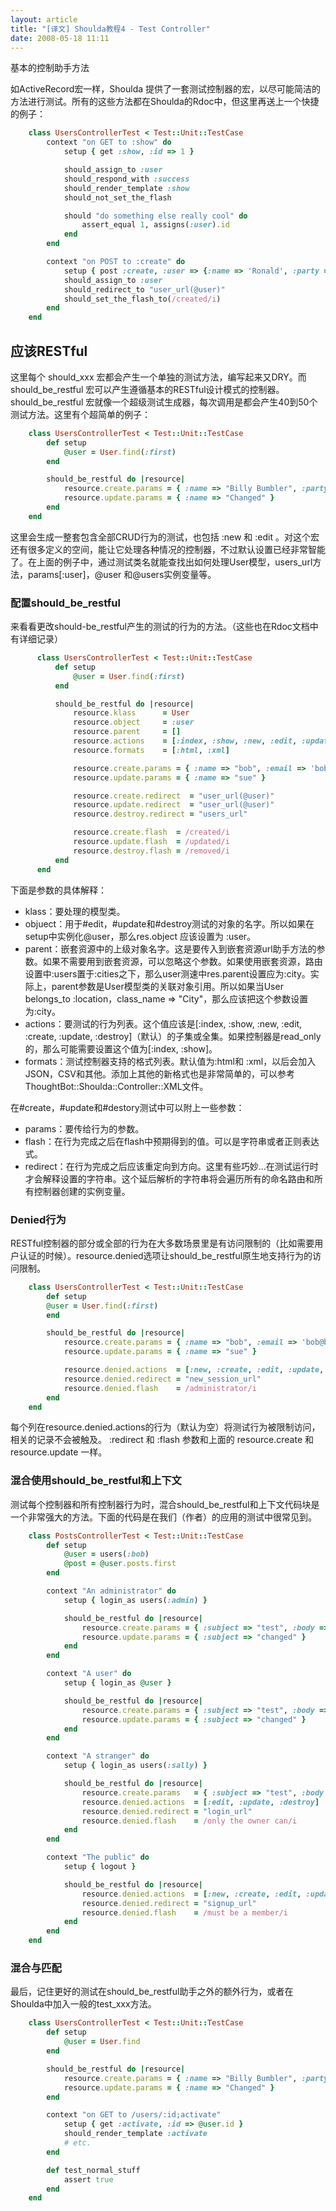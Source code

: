 ```yaml
---
layout: article
title: "[译文] Shoulda教程4 - Test Controller"
date: 2008-05-18 11:11
---
```


基本的控制助手方法

如ActiveRecord宏一样，Shoulda 提供了一套测试控制器的宏，以尽可能简洁的方法进行测试。所有的这些方法都在Shoulda的Rdoc中，但这里再送上一个快捷的例子：

```ruby
    class UsersControllerTest < Test::Unit::TestCase
        context "on GET to :show" do
            setup { get :show, :id => 1 }

            should_assign_to :user
            should_respond_with :success
            should_render_template :show
            should_not_set_the_flash

            should "do something else really cool" do
                assert_equal 1, assigns(:user).id
            end
        end

        context "on POST to :create" do
            setup { post :create, :user => {:name => 'Ronald', :party => 'Repukeulan' } }
            should_assign_to :user
            should_redirect_to "user_url(@user)"
            should_set_the_flash_to(/created/i)
        end
    end
```

## 应该RESTful

这里每个 should_xxx 宏都会产生一个单独的测试方法，编写起来又DRY。而should_be_restful 宏可以产生遵循基本的RESTful设计模式的控制器。should_be_restful 宏就像一个超级测试生成器，每次调用是都会产生40到50个测试方法。这里有个超简单的例子：

```ruby
    class UsersControllerTest < Test::Unit::TestCase
        def setup
            @user = User.find(:first)
        end

        should_be_restful do |resource|
            resource.create.params = { :name => "Billy Bumbler", :party => 'Sure do!'}
            resource.update.params = { :name => "Changed" }
        end
    end
```

这里会生成一整套包含全部CRUD行为的测试，也包括 :new 和 :edit 。对这个宏还有很多定义的空间，能让它处理各种情况的控制器，不过默认设置已经非常智能了。在上面的例子中，通过测试类名就能查找出如何处理User模型，users_url方法，params[:user]，@user 和@users实例变量等。

### 配置should\_be\_restful

来看看更改should-be_restful产生的测试的行为的方法。（这些也在Rdoc文档中有详细记录）

```ruby
      class UsersControllerTest < Test::Unit::TestCase
          def setup
              @user = User.find(:first)
          end

          should_be_restful do |resource|
              resource.klass      = User
              resource.object     = :user
              resource.parent     = []
              resource.actions    = [:index, :show, :new, :edit, :update, :create, :destroy]
              resource.formats    = [:html, :xml]

              resource.create.params = { :name => "bob", :email => 'bob@bob.com', :age => 13}
              resource.update.params = { :name => "sue" }

              resource.create.redirect  = "user_url(@user)"
              resource.update.redirect  = "user_url(@user)"
              resource.destroy.redirect = "users_url"

              resource.create.flash  = /created/i
              resource.update.flash  = /updated/i
              resource.destroy.flash = /removed/i
          end
      end
```

下面是参数的具体解释：

* klass：要处理的模型类。
* objuect：用于#edit，#update和#destroy测试的对象的名字。所以如果在setup中实例化@user，那么res.object 应该设置为 :user。
* parent：嵌套资源中的上级对象名字。这是要传入到嵌套资源url助手方法的参数。如果不需要用到嵌套资源，可以忽略这个参数。如果使用嵌套资源，路由设置中:users置于:cities之下，那么user测速中res.parent设置应为:city。实际上，parent参数是User模型类的关联对象引用。所以如果当User belongs_to :location，class_name => "City"，那么应该把这个参数设置为:city。
* actions：要测试的行为列表。这个值应该是[:index, :show, :new, :edit, :create, :update, :destroy]（默认）的子集或全集。如果控制器是read_only的，那么可能需要设置这个值为[:index, :show]。
* formats：测试控制器支持的格式列表。默认值为:html和 :xml，以后会加入JSON，CSV和其他。添加上其他的新格式也是非常简单的，可以参考ThoughtBot::Shoulda::Controller::XML文件。</blockquote>

在#create，#update和#destory测试中可以附上一些参数：

* params：要传给行为的参数。
* flash：在行为完成之后在flash中预期得到的值。可以是字符串或者正则表达式。
* redirect：在行为完成之后应该重定向到方向。这里有些巧妙...在测试运行时才会解释设置的字符串。这个延后解析的字符串将会遍历所有的命名路由和所有控制器创建的实例变量。

### Denied行为

RESTful控制器的部分或全部的行为在大多数场景里是有访问限制的（比如需要用户认证的时候）。resource.denied选项让should_be_restful原生地支持行为的访问限制。

```ruby
    class UsersControllerTest < Test::Unit::TestCase
        def setup
        @user = User.find(:first)
        end

        should_be_restful do |resource|
            resource.create.params = { :name => "bob", :email => 'bob@bob.com', :age => 13}
            resource.update.params = { :name => "sue" }

            resource.denied.actions  = [:new, :create, :edit, :update, :destroy]
            resource.denied.redirect = "new_session_url"
            resource.denied.flash    = /administrator/i
        end
    end
```

每个列在resource.denied.actions的行为（默认为空）将测试行为被限制访问，相关的记录不会被触及。 :redirect 和 :flash 参数和上面的 resource.create 和 resource.update 一样。

### 混合使用should_be_restful和上下文

测试每个控制器和所有控制器行为时，混合should_be_restful和上下文代码块是一个非常强大的方法。下面的代码是在我们（作者）的应用的测试中很常见到。

```ruby
    class PostsControllerTest < Test::Unit::TestCase
        def setup
            @user = users(:bob)
            @post = @user.posts.first
        end

        context "An administrator" do
            setup { login_as users(:admin) }

            should_be_restful do |resource|
                resource.create.params = { :subject => "test", :body => "message" }
                resource.update.params = { :subject => "changed" }
            end
        end

        context "A user" do
            setup { login_as @user }

            should_be_restful do |resource|
                resource.create.params = { :subject => "test", :body => "message" }
                resource.update.params = { :subject => "changed" }
            end
        end

        context "A stranger" do
            setup { login_as users(:sally) }

            should_be_restful do |resource|
                resource.create.params   = { :subject => "test", :body => "message" }
                resource.denied.actions  = [:edit, :update, :destroy]
                resource.denied.redirect = "login_url"
                resource.denied.flash    = /only the owner can/i
            end
        end

        context "The public" do
            setup { logout }

            should_be_restful do |resource|
                resource.denied.actions  = [:new, :create, :edit, :update, :destroy]
                resource.denied.redirect = "signup_url"
                resource.denied.flash    = /must be a member/i
            end
        end
    end
```

### 混合与匹配

最后，记住更好的测试在should_be_restful助手之外的额外行为，或者在Shoulda中加入一般的test_xxx方法。

```ruby
    class UsersControllerTest < Test::Unit::TestCase
        def setup
            @user = User.find
        end

        should_be_restful do |resource|
            resource.create.params = { :name => "Billy Bumbler", :party => 'Sure do!'}
            resource.update.params = { :name => "Changed" }
        end

        context "on GET to /users/:id;activate"
            setup { get :activate, :id => @user.id }
            should_render_template :activate
            # etc.
        end

        def test_normal_stuff
            assert true
        end
    end
```
